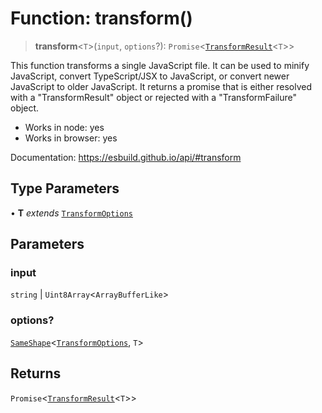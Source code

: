 # Function: transform()

> **transform**\<`T`\>(`input`, `options`?): `Promise`\<[`TransformResult`](../interfaces/TransformResult.md)\<`T`\>\>

This function transforms a single JavaScript file. It can be used to minify
JavaScript, convert TypeScript/JSX to JavaScript, or convert newer JavaScript
to older JavaScript. It returns a promise that is either resolved with a
"TransformResult" object or rejected with a "TransformFailure" object.

- Works in node: yes
- Works in browser: yes

Documentation: https://esbuild.github.io/api/#transform

## Type Parameters

• **T** _extends_ [`TransformOptions`](../interfaces/TransformOptions.md)

## Parameters

### input

`string` | `Uint8Array`\<`ArrayBufferLike`\>

### options?

[`SameShape`](../type-aliases/SameShape.md)\<[`TransformOptions`](../interfaces/TransformOptions.md), `T`\>

## Returns

`Promise`\<[`TransformResult`](../interfaces/TransformResult.md)\<`T`\>\>
